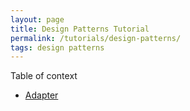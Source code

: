 ```yaml
---
layout: page
title: Design Patterns Tutorial
permalink: /tutorials/design-patterns/
tags: design patterns
---
```


Table of context

* [Adapter](/tutorials/design-patterns/Adapter)
